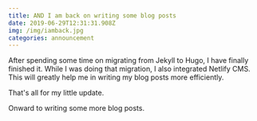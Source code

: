 ```yaml
---
title: AND I am back on writing some blog posts
date: 2019-06-29T12:31:31.908Z
img: /img/iamback.jpg
categories: announcement
---
```

After spending some time on migrating from Jekyll to Hugo, I have finally finished it. While I was doing that migration, I also integrated Netlify CMS. This will greatly help me in writing my blog posts more efficiently.

That's all for my little update.

Onward to writing some more blog posts.
